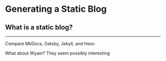 # Generating a Static Blog

## What is a static blog?

<hr>
Compare MkDocs, Gatsby, Jekyll, and Hexo

What about Wyam? They seem possibly interesting